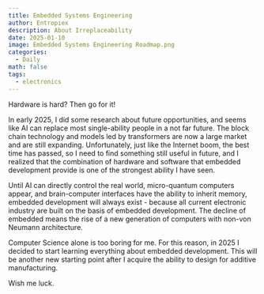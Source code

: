 ```yaml
---
title: Embedded Systems Engineering
author: Entropiex
description: About Irreplaceability
date: 2025-01-10
image: Embedded Systems Engineering Roadmap.png
categories:
  - Daily
math: false
tags:
  - electronics
---
```

Hardware is hard? Then go for it!

In early 2025, I did some research about future opportunities, and seems like AI can replace most single-ability people in a not far future. The block chain technology and models led by transformers are now a large market and are still expanding. Unfortunately, just like the Internet boom, the best time has passed, so I need to find something still useful in future, and I realized that the combination of hardware and software that embedded development provide is one of the strongest ability I have seen.

Until AI can directly control the real world, micro-quantum computers appear, and brain-computer interfaces have the ability to inherit memory, embedded development will always exist - because all current electronic industry are built on the basis of embedded development. The decline of embedded means the rise of a new generation of computers with non-von Neumann architecture.

Computer Science alone is too boring for me. For this reason, in 2025 I decided to start learning everything about embedded development. This will be another new starting point after I acquire the ability to design for additive manufacturing.

Wish me luck.